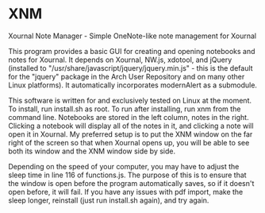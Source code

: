 # XNM
Xournal Note Manager - Simple OneNote-like note management for Xournal

This program provides a basic GUI for creating and opening notebooks and notes for Xournal. It depends on Xournal, NW.js, xdotool, and jQuery (installed to "/usr/share/javascript/jquery/jquery.min.js" - this is the default for the "jquery" package in the Arch User Repository and on many other Linux platforms). It automatically incorporates modernAlert as a submodule.

This software is written for and exclusively tested on Linux at the moment. To install, run install.sh as root. To run after installing, run xnm from the command line. Notebooks are stored in the left column, notes in the right. Clicking a notebook will display all of the notes in it, and clicking a note will open it in Xournal. My preferred setup is to put the XNM window on the far right of the screen so that when Xournal opens up, you will be able to see both its window and the XNM window side by side.

Depending on the speed of your computer, you may have to adjust the sleep time in line 116 of functions.js. The purpose of this is to ensure that the window is open before the program automatically saves, so if it doesn't open before, it will fail. If you have any issues with pdf import, make the sleep longer, reinstall (just run install.sh again), and try again.